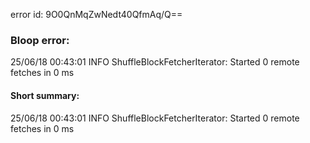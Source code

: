 error id: 9O0QnMqZwNedt40QfmAq/Q==
### Bloop error:

25/06/18 00:43:01 INFO ShuffleBlockFetcherIterator: Started 0 remote fetches in 0 ms
#### Short summary: 

25/06/18 00:43:01 INFO ShuffleBlockFetcherIterator: Started 0 remote fetches in 0 ms